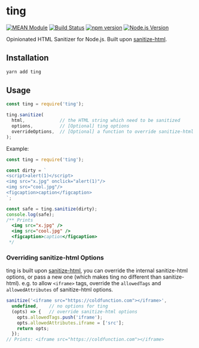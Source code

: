 # ting

[![MEAN Module](https://img.shields.io/badge/MEAN%20Module-TypeScript-blue.svg?style=flat-square)](https://github.com/mgenware/MEAN-Module)
[![Build Status](https://img.shields.io/travis/mgenware/ting.svg?style=flat-square&label=Build+Status)](https://travis-ci.org/mgenware/ting)
[![npm version](https://img.shields.io/npm/v/ting.svg?style=flat-square)](https://npmjs.com/package/ting)
[![Node.js Version](http://img.shields.io/node/v/ting.svg?style=flat-square)](https://nodejs.org/en/)

Opinionated HTML Sanitizer for Node.js. Built upon [sanitize-html](https://www.npmjs.com/package/sanitize-html).

## Installation
```sh
yarn add ting
```

## Usage
```js
const ting = require('ting');

ting.sanitize(
  html,             // the HTML string which need to be sanitized
  options,          // [Optional] ting options
  overrideOptions,  // [Optional] a function to override sanitize-html options
);
```

Example:
```js
const ting = require('ting');

const dirty = `
<script>alert(1)</script>
<img src="x.jpg" onclick="alert(1)"/>
<img src="cool.jpg"/>
<figcaption>caption</figcaption>
`;

const safe = ting.sanitize(dirty);
console.log(safe);
/** Prints
  <img src="x.jpg" />
  <img src="cool.jpg" />
  <figcaption>caption</figcaption>
 */
```

### Overriding sanitize-html Options
ting is built upon [sanitize-html](https://www.npmjs.com/package/sanitize-html), you can override the internal sanitize-html options, or pass a new one (which makes ting no different than sanitize-html). e.g. to allow `<iframe>` tags, override the `allowedTags` and `allowedAttributes` of sanitize-html options.

```js
sanitize('<iframe src="https://coldfunction.com"></iframe>', 
  undefined,    // no options for ting
  (opts) => {   // override sanitize-html options
    opts.allowedTags.push('iframe');
    opts.allowedAttributes.iframe = ['src'];
    return opts;
  });
// Prints: <iframe src="https://coldfunction.com"></iframe>
```
